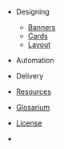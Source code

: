 * Designing
  * [Banners](gfx/banners.md)
  * [Cards](gfx/cards.md)
  * [Layout](gfx/layouts.md)

* Automation
  
* Delivery

* [Resources](resources.md)
* [Glosarium](glosarium.md)
* [License](site-license.md)
* <div id="mb-footer"></div>